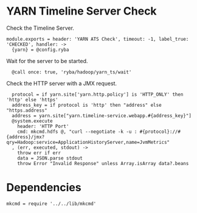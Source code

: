 
# YARN Timeline Server Check

Check the Timeline Server.

    module.exports = header: 'YARN ATS Check', timeout: -1, label_true: 'CHECKED', handler: ->
      {yarn} = @config.ryba

Wait for the server to be started.

      @call once: true, 'ryba/hadoop/yarn_ts/wait'

Check the HTTP server with a JMX request.

      protocol = if yarn.site['yarn.http.policy'] is 'HTTP_ONLY' then 'http' else 'https'
      address_key = if protocol is 'http' then "address" else "https.address"
      address = yarn.site["yarn.timeline-service.webapp.#{address_key}"]
      @system.execute
        header: 'HTTP Port'
        cmd: mkcmd.hdfs @, "curl --negotiate -k -u : #{protocol}://#{address}/jmx?qry=Hadoop:service=ApplicationHistoryServer,name=JvmMetrics"
      , (err, executed, stdout) ->
        throw err if err
        data = JSON.parse stdout
        throw Error "Invalid Response" unless Array.isArray data?.beans

# Dependencies

    mkcmd = require '../../lib/mkcmd'
